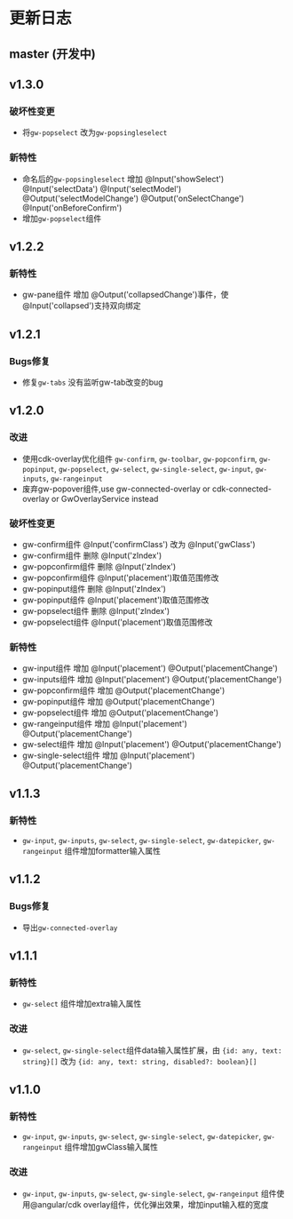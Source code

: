# 更新日志

## master (开发中)


<!-- ## v1.0.4 -->

<!-- ### 新特性 -->
<!-- * 增加对windows汇编器的支持 -->
<!-- * 为xmake create增加一些新的工程模板，支持tbox版本 -->
<!-- * 支持swift代码 -->
<!-- * 针对-v参数，增加错误输出信息 -->
<!-- * 增加apple编译平台：watchos, watchsimulator的编译支持 -->
<!-- * 增加对windows: x64, amd64, x86_amd64架构的编译支持 -->
<!-- * 实现动态库和静态库的快速切换 -->
<!-- * 添加-j/--jobs参数，手动指定是否多任务编译，默认改为单任务编译 -->

<!-- ### 改进 -->
<!-- * 增强`add_files`接口，支持直接添加`*.o/obj/a/lib`文件，并且支持静态库的合并 -->
<!-- * 裁剪xmake的安装过程，移除一些预编译的二进制程序 -->

<!-- ### Bugs修复 -->
<!-- * [#1](https://github.com/waruqi/xmake/issues/4): 修复win7上安装失败问题 -->
<!-- * 修复和增强工具链检测 -->
<!-- * 修复一些安装脚本的bug, 改成外置sudo进行安装 -->
<!-- * 修复linux x86_64下安装失败问题 -->


## v1.3.0

### 破坏性变更
 * 将`gw-popselect` 改为`gw-popsingleselect`

### 新特性
 * 命名后的`gw-popsingleselect` 增加 @Input('showSelect')  @Input('selectData')  @Input('selectModel')  @Output('selectModelChange') @Output('onSelectChange') @Input('onBeforeConfirm')
 * 增加`gw-popselect`组件


## v1.2.2

### 新特性
 * gw-pane组件 增加 @Output('collapsedChange')事件，使@Input('collapsed')支持双向绑定


## v1.2.1

### Bugs修复
 * 修复`gw-tabs` 没有监听gw-tab改变的bug


## v1.2.0

### 改进
 * 使用cdk-overlay优化组件 `gw-confirm`, `gw-toolbar`, `gw-popconfirm`, `gw-popinput`, `gw-popselect`, `gw-select`, `gw-single-select`, `gw-input`, `gw-inputs`, `gw-rangeinput`
 * 废弃gw-popover组件,use gw-connected-overlay or cdk-connected-overlay or GwOverlayService instead

### 破坏性变更
 * gw-confirm组件 @Input('confirmClass') 改为 @Input('gwClass')
 * gw-confirm组件 删除 @Input('zIndex')
 * gw-popconfirm组件 删除 @Input('zIndex')
 * gw-popconfirm组件 @Input('placement')取值范围修改
 * gw-popinput组件 删除 @Input('zIndex')
 * gw-popinput组件 @Input('placement')取值范围修改
 * gw-popselect组件 删除 @Input('zIndex')
 * gw-popselect组件 @Input('placement')取值范围修改

### 新特性
 * gw-input组件 增加 @Input('placement') @Output('placementChange')
 * gw-inputs组件 增加 @Input('placement') @Output('placementChange')
 * gw-popconfirm组件 增加 @Output('placementChange')
 * gw-popinput组件 增加 @Output('placementChange')
 * gw-popselect组件 增加 @Output('placementChange')
 * gw-rangeinput组件 增加 @Input('placement') @Output('placementChange')
 * gw-select组件 增加 @Input('placement') @Output('placementChange')
 * gw-single-select组件 增加 @Input('placement') @Output('placementChange')


## v1.1.3

### 新特性
 * `gw-input`, `gw-inputs`, `gw-select`, `gw-single-select`, `gw-datepicker`, `gw-rangeinput` 组件增加formatter输入属性


## v1.1.2

### Bugs修复
 * 导出`gw-connected-overlay`


## v1.1.1

### 新特性
 * `gw-select` 组件增加extra输入属性

### 改进
 * `gw-select`, `gw-single-select`组件data输入属性扩展，由 `{id: any, text: string}[]` 改为 `{id: any, text: string, disabled?: boolean}[]`



## v1.1.0

### 新特性
 * `gw-input`, `gw-inputs`, `gw-select`, `gw-single-select`, `gw-datepicker`, `gw-rangeinput` 组件增加gwClass输入属性

### 改进
 * `gw-input`, `gw-inputs`, `gw-select`, `gw-single-select`, `gw-rangeinput` 组件使用@angular/cdk overlay组件，优化弹出效果，增加input输入框的宽度


